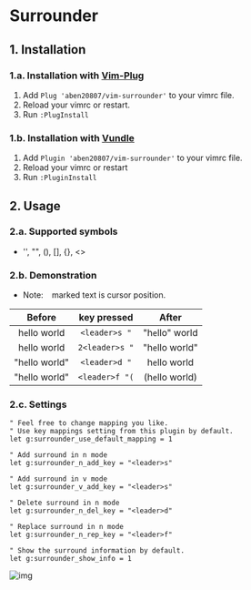 # Surrounder

## 1. Installation
### 1.a. Installation with [Vim-Plug](https://github.com/junegunn/vim-plug)
1. Add `Plug 'aben20807/vim-surrounder'` to your vimrc file.
2. Reload your vimrc or restart.
3. Run `:PlugInstall`

### 1.b. Installation with [Vundle](https://github.com/VundleVim/Vundle.vim)
1. Add `Plugin 'aben20807/vim-surrounder'` to your vimrc file.
2. Reload your vimrc or restart
3. Run `:PluginInstall`

## 2. Usage
### 2.a. Supported symbols
+ '', "", (), [], {}, <>

### 2.b. Demonstration
+ Note: ` ` marked text is cursor position.

|Before|key pressed|After|
|:-:|:-:|:-:|
|h`e`llo world   | `<leader>s "`   |  "h`e`llo" world|
|h`e`llo world   | `2<leader>s "`  | "h`e`llo world"|
|"h`e`llo world" | `<leader>d "`   |  h`e`llo world|
|"h`e`llo world" | `<leader>f "(`  | (h`e`llo world)|

### 2.c. Settings
```vim
" Feel free to change mapping you like.
" Use key mappings setting from this plugin by default.
let g:surrounder_use_default_mapping = 1

" Add surround in n mode
let g:surrounder_n_add_key = "<leader>s"

" Add surround in v mode
let g:surrounder_v_add_key = "<leader>s"

" Delete surround in n mode
let g:surrounder_n_del_key = "<leader>d"

" Replace surround in n mode
let g:surrounder_n_rep_key = "<leader>f"

" Show the surround information by default.
let g:surrounder_show_info = 1
```

![img](https://imgur.com/DR5QWxl.png)
